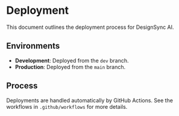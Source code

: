 # Deployment

This document outlines the deployment process for DesignSync AI.

## Environments

- **Development**: Deployed from the `dev` branch.
- **Production**: Deployed from the `main` branch.

## Process

Deployments are handled automatically by GitHub Actions. See the workflows in `.github/workflows` for more details.
